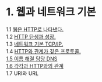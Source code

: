# 1. 웹과 네트워크 기본

1.1 [웹은 HTTP로 나타낸다.](1.1-http-..md)  
1.2 [HTTP 탄생과 성장.](1.2-http.md)  
1.3 [네트워크 기본 TCP/IP.](1.3-tcp-ip.md)  
1.4 [HTTP와 관계가 깊은 프로토콜.](1.4-http-ip-tcp-dns.md)  
[1.5 이름 해결 담당 DNS](1.5.md)  
[1.6 각각과 HTTP와의 관계](1.6-http.md)  
1.7 URI와 URL

